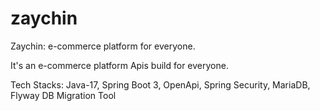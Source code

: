 # zaychin
Zaychin: e-commerce platform for everyone.

It's an e-commerce platform Apis build for everyone.

Tech Stacks:
Java-17, Spring Boot 3, OpenApi, Spring Security, MariaDB, Flyway DB Migration Tool
